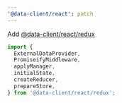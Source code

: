 ```yaml
---
'@data-client/react': patch
---
```


Add [@data-client/react/redux](https://dataclient.io/docs/guides/redux)

```ts
import {
  ExternalDataProvider,
  PromiseifyMiddleware,
  applyManager,
  initialState,
  createReducer,
  prepareStore,
} from '@data-client/react/redux';
```